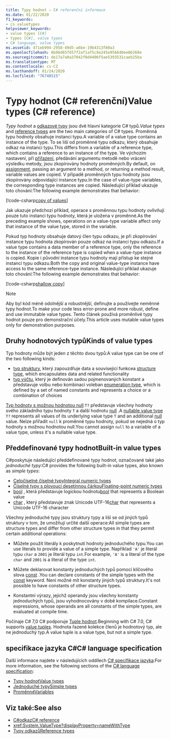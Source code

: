 ```yaml
---
title: Typy hodnot – C# referenční informace
ms.date: 01/22/2020
f1_keywords:
- cs.valuetypes
helpviewer_keywords:
- value types [C#]
- types [C#], value types
- C# language, value types
ms.assetid: 471eb994-2958-49d5-a6be-19b4313f80a3
ms.openlocfilehash: 6b96d65f657f2af1af5c9a245e956640ee06260e
ms.sourcegitcommit: de17a7a0a37042f0d4406f5ae5393531caeb25ba
ms.translationtype: MT
ms.contentlocale: cs-CZ
ms.lasthandoff: 01/24/2020
ms.locfileid: "76748515"
---
```

# <a name="value-types-c-reference"></a><span data-ttu-id="57ded-102">Typy hodnot (C# referenční)</span><span class="sxs-lookup"><span data-stu-id="57ded-102">Value types (C# reference)</span></span>

<span data-ttu-id="57ded-103">*Typy hodnot* a [odkazové typy](../keywords/reference-types.md) jsou dvě hlavní kategorie C# typů.</span><span class="sxs-lookup"><span data-stu-id="57ded-103">*Value types* and [reference types](../keywords/reference-types.md) are the two main categories of C# types.</span></span> <span data-ttu-id="57ded-104">Proměnná typu hodnoty obsahuje instanci typu.</span><span class="sxs-lookup"><span data-stu-id="57ded-104">A variable of a value type contains an instance of the type.</span></span> <span data-ttu-id="57ded-105">To se liší od proměnné typu odkazu, který obsahuje odkaz na instanci typu.</span><span class="sxs-lookup"><span data-stu-id="57ded-105">This differs from a variable of a reference type, which contains a reference to an instance of the type.</span></span> <span data-ttu-id="57ded-106">Ve výchozím nastavení, při [přiřazení](../operators/assignment-operator.md), předávání argumentu metodě nebo vrácení výsledku metody, jsou zkopírovány hodnoty proměnných.</span><span class="sxs-lookup"><span data-stu-id="57ded-106">By default, on [assignment](../operators/assignment-operator.md), passing an argument to a method, or returning a method result, variable values are copied.</span></span> <span data-ttu-id="57ded-107">V případě proměnných typu hodnoty jsou zkopírovány odpovídající instance typu.</span><span class="sxs-lookup"><span data-stu-id="57ded-107">In the case of value-type variables, the corresponding type instances are copied.</span></span> <span data-ttu-id="57ded-108">Následující příklad ukazuje toto chování:</span><span class="sxs-lookup"><span data-stu-id="57ded-108">The following example demonstrates that behavior:</span></span>

[!code-csharp[copy of values](~/samples/csharp/language-reference/builtin-types/ValueTypes.cs#ValueTypeCopied)]

<span data-ttu-id="57ded-109">Jak ukazuje předchozí příklad, operace s proměnnou typu hodnoty ovlivňují pouze tuto instanci typu hodnoty, která je uložena v proměnné.</span><span class="sxs-lookup"><span data-stu-id="57ded-109">As the preceding example shows, operations on a value-type variable affect only that instance of the value type, stored in the variable.</span></span>

<span data-ttu-id="57ded-110">Pokud typ hodnoty obsahuje datový člen typu odkazu, je při zkopírování instance typu hodnota zkopírován pouze odkaz na instanci typu odkazu.</span><span class="sxs-lookup"><span data-stu-id="57ded-110">If a value type contains a data member of a reference type, only the reference to the instance of the reference type is copied when a value-type instance is copied.</span></span> <span data-ttu-id="57ded-111">Kopie i původní instance typu hodnoty mají přístup ke stejné instanci typu odkazu.</span><span class="sxs-lookup"><span data-stu-id="57ded-111">Both the copy and original value-type instance have access to the same reference-type instance.</span></span> <span data-ttu-id="57ded-112">Následující příklad ukazuje toto chování:</span><span class="sxs-lookup"><span data-stu-id="57ded-112">The following example demonstrates that behavior:</span></span>

[!code-csharp[shallow copy](~/samples/csharp/language-reference/builtin-types/ValueTypes.cs#ShallowCopy)]

> [!NOTE]
> <span data-ttu-id="57ded-113">Aby byl kód méně odolnější a robustnější, definujte a používejte neměnné typy hodnot.</span><span class="sxs-lookup"><span data-stu-id="57ded-113">To make your code less error-prone and more robust, define and use immutable value types.</span></span> <span data-ttu-id="57ded-114">Tento článek používá proměnlivé typy hodnot pouze pro demonstrační účely.</span><span class="sxs-lookup"><span data-stu-id="57ded-114">This article uses mutable value types only for demonstration purposes.</span></span>

## <a name="kinds-of-value-types"></a><span data-ttu-id="57ded-115">Druhy hodnotových typů</span><span class="sxs-lookup"><span data-stu-id="57ded-115">Kinds of value types</span></span>

<span data-ttu-id="57ded-116">Typ hodnoty může být jeden z těchto dvou typů:</span><span class="sxs-lookup"><span data-stu-id="57ded-116">A value type can be one of the two following kinds:</span></span>

- <span data-ttu-id="57ded-117">[typ struktury](../keywords/struct.md), který zapouzdřuje data a související funkce</span><span class="sxs-lookup"><span data-stu-id="57ded-117">a [structure type](../keywords/struct.md), which encapsulates data and related functionality</span></span>
- <span data-ttu-id="57ded-118">[typ výčtu](enum.md), který je definován sadou pojmenovaných konstant a představuje volbu nebo kombinaci voleb</span><span class="sxs-lookup"><span data-stu-id="57ded-118">an [enumeration type](enum.md), which is defined by a set of named constants and represents a choice or a combination of choices</span></span>

<span data-ttu-id="57ded-119">[Typ hodnoty s možnou hodnotou null](nullable-value-types.md) `T?` představuje všechny hodnoty svého základního typu hodnoty `T` a další hodnotu [null](../keywords/null.md) .</span><span class="sxs-lookup"><span data-stu-id="57ded-119">A [nullable value type](nullable-value-types.md) `T?` represents all values of its underlying value type `T` and an additional [null](../keywords/null.md) value.</span></span> <span data-ttu-id="57ded-120">Nelze přiřadit `null` k proměnné typu hodnoty, pokud se nejedná o typ hodnoty s možnou hodnotou null.</span><span class="sxs-lookup"><span data-stu-id="57ded-120">You cannot assign `null` to a variable of a value type, unless it's a nullable value type.</span></span>

## <a name="built-in-value-types"></a><span data-ttu-id="57ded-121">Předdefinované typy hodnot</span><span class="sxs-lookup"><span data-stu-id="57ded-121">Built-in value types</span></span>

<span data-ttu-id="57ded-122">C#poskytuje následující předdefinované typy hodnot, označované také jako *jednoduché typy*:</span><span class="sxs-lookup"><span data-stu-id="57ded-122">C# provides the following built-in value types, also known as *simple types*:</span></span>

- [<span data-ttu-id="57ded-123">Celočíselné číselné typy</span><span class="sxs-lookup"><span data-stu-id="57ded-123">Integral numeric types</span></span>](integral-numeric-types.md)
- [<span data-ttu-id="57ded-124">Číselné typy s plovoucí desetinnou čárkou</span><span class="sxs-lookup"><span data-stu-id="57ded-124">Floating-point numeric types</span></span>](floating-point-numeric-types.md)
- <span data-ttu-id="57ded-125">[bool](bool.md) , která představuje logickou hodnotu</span><span class="sxs-lookup"><span data-stu-id="57ded-125">[bool](bool.md) that represents a Boolean value</span></span>
- <span data-ttu-id="57ded-126">[char](char.md) , který představuje znak Unicode UTF-16</span><span class="sxs-lookup"><span data-stu-id="57ded-126">[char](char.md) that represents a Unicode UTF-16 character</span></span>

<span data-ttu-id="57ded-127">Všechny jednoduché typy jsou struktury typy a liší se od jiných typů struktury v tom, že umožňují určité další operace:</span><span class="sxs-lookup"><span data-stu-id="57ded-127">All simple types are structure types and differ from other structure types in that they permit certain additional operations:</span></span>

- <span data-ttu-id="57ded-128">Můžete použít literály k poskytnutí hodnoty jednoduchého typu.</span><span class="sxs-lookup"><span data-stu-id="57ded-128">You can use literals to provide a value of a simple type.</span></span> <span data-ttu-id="57ded-129">Například `'A'` je literál typu `char` a `2001` je literál typu `int`.</span><span class="sxs-lookup"><span data-stu-id="57ded-129">For example, `'A'` is a literal of the type `char` and `2001` is a literal of the type `int`.</span></span>

- <span data-ttu-id="57ded-130">Můžete deklarovat konstanty jednoduchých typů pomocí klíčového slova [const](../keywords/const.md) .</span><span class="sxs-lookup"><span data-stu-id="57ded-130">You can declare constants of the simple types with the [const](../keywords/const.md) keyword.</span></span> <span data-ttu-id="57ded-131">Není možné mít konstanty jiných typů struktury.</span><span class="sxs-lookup"><span data-stu-id="57ded-131">It's not possible to have constants of other structure types.</span></span>

- <span data-ttu-id="57ded-132">Konstantní výrazy, jejichž operandy jsou všechny konstanty jednoduchých typů, jsou vyhodnocovány v době kompilace.</span><span class="sxs-lookup"><span data-stu-id="57ded-132">Constant expressions, whose operands are all constants of the simple types, are evaluated at compile time.</span></span>

<span data-ttu-id="57ded-133">Počínaje C# 7,0 C# podporuje [Tuple hodnot](../../tuples.md).</span><span class="sxs-lookup"><span data-stu-id="57ded-133">Beginning with C# 7.0, C# supports [value tuples](../../tuples.md).</span></span> <span data-ttu-id="57ded-134">Hodnota řazené kolekce členů je hodnotový typ, ale ne jednoduchý typ.</span><span class="sxs-lookup"><span data-stu-id="57ded-134">A value tuple is a value type, but not a simple type.</span></span>

## <a name="c-language-specification"></a><span data-ttu-id="57ded-135">specifikace jazyka C#</span><span class="sxs-lookup"><span data-stu-id="57ded-135">C# language specification</span></span>

<span data-ttu-id="57ded-136">Další informace najdete v následujících oddílech [ C# specifikace jazyka](~/_csharplang/spec/introduction.md):</span><span class="sxs-lookup"><span data-stu-id="57ded-136">For more information, see the following sections of the [C# language specification](~/_csharplang/spec/introduction.md):</span></span>

- [<span data-ttu-id="57ded-137">Typy hodnot</span><span class="sxs-lookup"><span data-stu-id="57ded-137">Value types</span></span>](~/_csharplang/spec/types.md#value-types)
- [<span data-ttu-id="57ded-138">Jednoduché typy</span><span class="sxs-lookup"><span data-stu-id="57ded-138">Simple types</span></span>](~/_csharplang/spec/types.md#simple-types)
- [<span data-ttu-id="57ded-139">Proměnné</span><span class="sxs-lookup"><span data-stu-id="57ded-139">Variables</span></span>](~/_csharplang/spec/variables.md)

## <a name="see-also"></a><span data-ttu-id="57ded-140">Viz také:</span><span class="sxs-lookup"><span data-stu-id="57ded-140">See also</span></span>

- [<span data-ttu-id="57ded-141">C#odkaz</span><span class="sxs-lookup"><span data-stu-id="57ded-141">C# reference</span></span>](../index.md)
- <xref:System.ValueType?displayProperty=nameWithType>
- [<span data-ttu-id="57ded-142">Typy odkazů</span><span class="sxs-lookup"><span data-stu-id="57ded-142">Reference types</span></span>](../keywords/reference-types.md)
